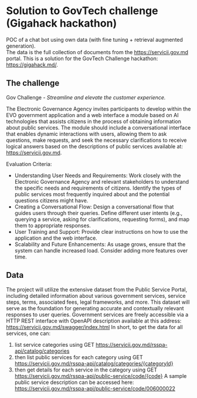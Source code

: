 # Solution to GovTech challenge (Gigahack hackathon)
POC of a chat bot using own data (with fine tuning + retrieval augmented generation).   
The data is the full collection of documents from the https://servicii.gov.md portal.
This is a solution for the GovTech Challenge hackathon: https://gigahack.md/.

## The challenge
Gov Challenge - *Streamline and elevate the customer experience.*

The Electronic Governance Agency invites participants to develop within the EVO government application and a web 
interface a module based on AI technologies that assists citizens in the process of obtaining information about public 
services. The module should include a conversational interface that enables dynamic interactions with users, allowing 
them to ask questions, make requests, and seek the necessary clarifications to receive logical answers based on the 
descriptions of public services available at: https://servicii.gov.md.

Evaluation Criteria:
* Understanding User Needs and Requirements: Work closely with the Electronic Governance Agency and relevant stakeholders to understand the specific needs and requirements of citizens. Identify the types of public services most frequently inquired about and the potential questions citizens might have.
* Creating a Conversational Flow: Design a conversational flow that guides users through their queries. Define different user intents (e.g., querying a service, asking for clarifications, requesting forms), and map them to appropriate responses.
* User Training and Support: Provide clear instructions on how to use the application and the web interface.
* Scalability and Future Enhancements: As usage grows, ensure that the system can handle increased load. Consider adding more features over time.

## Data
The project will utilize the extensive dataset from the Public Service Portal, including detailed information about 
various government services, service steps, terms, associated fees, legal frameworks, and more. 
This dataset will serve as the foundation for generating accurate and contextually relevant responses to user queries.
Government services are freely accessible via a HTTP REST interface with OpenAPI description available at this address: 
https://servicii.gov.md/swagger/index.html
In short, to get the data for all services, one can:
1) list service categories using GET https://servicii.gov.md/rsspa-api/catalog/categories
2) then list public services for each category using GET
https://servicii.gov.md/rsspa-api/catalog/categories/{categoryld}
3) then get details for each service in the category using GET
https://servicii.gov.md/rsspa-api/public-service/code/{code}
A sample public service description can be accessed here:
https://servicii.gov.md/rsspa-api/public-service/code/006000022
